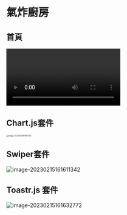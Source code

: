 # 氣炸廚房

## 首頁

![](https://i.imgur.com/4BvD85F.mp4)

## Chart.js套件

<img src="https://i.imgur.com/5R6ScDA.png" alt="image-20230215161451209" style="zoom: 33%;" />



## Swiper套件

![image-20230215161611342](https://i.imgur.com/6iJL1b2.png)



## Toastr.js 套件

![image-20230215161632772](https://i.imgur.com/DbHYk81.png)
